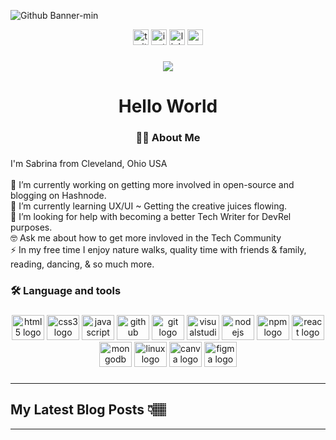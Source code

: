 ![Github Banner-min](https://user-images.githubusercontent.com/43870819/234070962-aec7654c-5748-4d2a-bd15-0189d1a7202d.png)

 <div align="center">
 <a href= "https://twitter.com/Dev_HopeFuture">
  <img src="https://img.shields.io/static/v1?message=Twitter&logo=twitter&label=&color=1DA1F2&logoColor=white&labelColor=&style=for-the-badge" height="25"  alt="twitter logo"  /></a>
 <a href= "https://www.instagram.com/dev_hopefuture/">
  <img src="https://img.shields.io/static/v1?message=Instagram&logo=instagram&label=&color=E4405F&logoColor=white&labelColor=&style=for-the-badge"        height="25" alt="instagram logo"  /></a>
 <a href= "https://www.linkedin.com/in/sabrina-chacon/">
  <img src="https://img.shields.io/static/v1?message=LinkedIn&logo=linkedin&label=&color=0077B5&logoColor=white&labelColor=&style=for-the-badge" height="25" alt="linkedin logo"  /></a>
 <a href= "mailto:sachacon15@gmail.com">
  <img src="https://img.shields.io/static/v1?message=Gmail&logo=gmail&label=&color=D14836&logoColor=white&labelColor=&style=for-the-badge" height="25" alt="gmail logo"  /></a>
</div>

###

<div align="center">
  <img src="https://visitor-badge.laobi.icu/badge?page_id=sa.sa&"  />
</div>

###

<h1 align="center">Hello World</h1>

###

<h3 align="center">👩‍💻  About Me</h3>

###

<p align="left">I'm Sabrina from Cleveland, Ohio USA<br><br>🔭 I’m currently working on getting more involved in open-source and blogging on Hashnode. <br> 🌱 I’m currently learning UX/UI ~ Getting the creative juices flowing. <br> 🤔 I’m looking for help with becoming a better Tech Writer for DevRel purposes.<br> 🤓 Ask me about how to get more invloved in the Tech Community<br>⚡ In my free time I enjoy nature walks, quality time with friends & family, reading, dancing, & so much more.</p>

###

<h3 align="left">🛠 Language and tools</h3>

###

<div align="center">
  <img src="https://cdn.jsdelivr.net/gh/devicons/devicon/icons/html5/html5-original.svg" height="40" width="52" alt="html5 logo"  />
  <img src="https://cdn.jsdelivr.net/gh/devicons/devicon/icons/css3/css3-original.svg" height="40" width="52" alt="css3 logo"  />
  <img src="https://cdn.jsdelivr.net/gh/devicons/devicon/icons/javascript/javascript-original.svg" height="40" width="52" alt="javascript logo"  />
  <img src="https://cdn.jsdelivr.net/gh/devicons/devicon/icons/github/github-original.svg" height="40" width="52" alt="github logo"  />
  <img src="https://cdn.jsdelivr.net/gh/devicons/devicon/icons/git/git-original.svg" height="40" width="52" alt="git logo"  />
  <img src="https://cdn.jsdelivr.net/gh/devicons/devicon/icons/visualstudio/visualstudio-plain.svg" height="40" width="52" alt="visualstudio logo"  />
  <img src="https://cdn.jsdelivr.net/gh/devicons/devicon/icons/nodejs/nodejs-original.svg" height="40" width="52" alt="nodejs logo"  />
  <img src="https://cdn.jsdelivr.net/gh/devicons/devicon/icons/npm/npm-original-wordmark.svg" height="40" width="52" alt="npm logo"  />
  <img src="https://cdn.jsdelivr.net/gh/devicons/devicon/icons/react/react-original.svg" height="40" width="52" alt="react logo"  />
  <img src="https://cdn.jsdelivr.net/gh/devicons/devicon/icons/mongodb/mongodb-original.svg" height="40" width="52" alt="mongodb logo"  />
  <img src="https://cdn.jsdelivr.net/gh/devicons/devicon/icons/linux/linux-original.svg" height="40" width="52" alt="linux logo"  />
  <img src="https://cdn.jsdelivr.net/gh/devicons/devicon/icons/canva/canva-original.svg" height="40" width="52" alt="canva logo"  />
  <img src="https://cdn.jsdelivr.net/gh/devicons/devicon/icons/figma/figma-original.svg" height="40" width="52" alt="figma logo"  />
</div>

###

---

## My Latest Blog Posts 👇🏽
<!--HASHNODE_BLOG:START -->
<!--HASHNODE_BLOG:END -->

---



